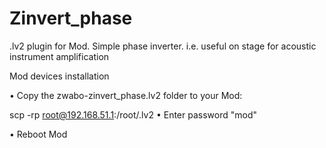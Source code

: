 # Zinvert_phase
.lv2 plugin for Mod.  Simple phase inverter. 
i.e. useful on stage for acoustic instrument amplification

Mod devices installation

• Copy the zwabo-zinvert_phase.lv2 folder to your Mod:

scp -rp <path to zwabo-zinvert_phase.lv2> root@192.168.51.1:/root/.lv2
• Enter password "mod"

• Reboot Mod
